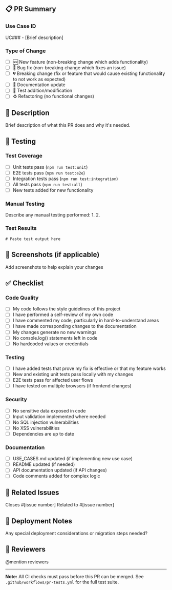 ## 📋 PR Summary

### Use Case ID
UC### - [Brief description]

### Type of Change
- [ ] 🆕 New feature (non-breaking change which adds functionality)
- [ ] 🐛 Bug fix (non-breaking change which fixes an issue)
- [ ] 💔 Breaking change (fix or feature that would cause existing functionality to not work as expected)
- [ ] 📝 Documentation update
- [ ] 🧪 Test addition/modification
- [ ] ♻️ Refactoring (no functional changes)

## 📝 Description
Brief description of what this PR does and why it's needed.

## 🧪 Testing

### Test Coverage
- [ ] Unit tests pass (`npm run test:unit`)
- [ ] E2E tests pass (`npm run test:e2e`)
- [ ] Integration tests pass (`npm run test:integration`)
- [ ] All tests pass (`npm run test:all`)
- [ ] New tests added for new functionality

### Manual Testing
Describe any manual testing performed:
1. 
2. 

### Test Results
```
# Paste test output here
```

## 📸 Screenshots (if applicable)
Add screenshots to help explain your changes

## ✅ Checklist

### Code Quality
- [ ] My code follows the style guidelines of this project
- [ ] I have performed a self-review of my own code
- [ ] I have commented my code, particularly in hard-to-understand areas
- [ ] I have made corresponding changes to the documentation
- [ ] My changes generate no new warnings
- [ ] No console.log() statements left in code
- [ ] No hardcoded values or credentials

### Testing
- [ ] I have added tests that prove my fix is effective or that my feature works
- [ ] New and existing unit tests pass locally with my changes
- [ ] E2E tests pass for affected user flows
- [ ] I have tested on multiple browsers (if frontend changes)

### Security
- [ ] No sensitive data exposed in code
- [ ] Input validation implemented where needed
- [ ] No SQL injection vulnerabilities
- [ ] No XSS vulnerabilities
- [ ] Dependencies are up to date

### Documentation
- [ ] USE_CASES.md updated (if implementing new use case)
- [ ] README updated (if needed)
- [ ] API documentation updated (if API changes)
- [ ] Code comments added for complex logic

## 🔗 Related Issues
Closes #[issue number]
Related to #[issue number]

## 🚀 Deployment Notes
Any special deployment considerations or migration steps needed?

## 👥 Reviewers
@mention reviewers

---
**Note:** All CI checks must pass before this PR can be merged. See `.github/workflows/pr-tests.yml` for the full test suite.